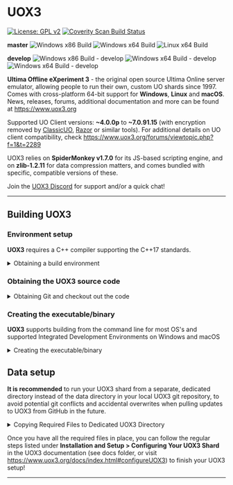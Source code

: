 # UOX3
[![License: GPL v2](https://img.shields.io/badge/License-GPL%20v2-blue.svg)](https://www.gnu.org/licenses/old-licenses/gpl-2.0.en.html) [![Coverity Scan Build Status](https://scan.coverity.com/projects/23322/badge.svg)](https://scan.coverity.com/projects/ultima-offline-experiment-3)

**master** ![Windows x86 Build](https://github.com/UOX3DevTeam/UOX3/workflows/Windows%20x86%20Build/badge.svg?branch=master) ![Windows x64 Build](https://github.com/UOX3DevTeam/UOX3/workflows/Windows%20x64%20Build/badge.svg?branch=master) ![Linux x64 Build](https://github.com/UOX3DevTeam/UOX3/workflows/Linux%20x64%20Build/badge.svg?branch=master)

**develop** ![Windows x86 Build - develop](https://github.com/UOX3DevTeam/UOX3/workflows/Windows%20x86%20Build/badge.svg?branch=develop) ![Windows x64 Build - develop](https://github.com/UOX3DevTeam/UOX3/workflows/Windows%20x64%20Build/badge.svg?branch=develop) ![Windows x64 Build - develop](https://github.com/UOX3DevTeam/UOX3/workflows/Linux%20x64%20Build/badge.svg?branch=develop)

**Ultima Offline eXperiment 3** - the original open source Ultima Online server emulator, allowing people to run their own, custom UO shards since 1997. Comes with cross-platform 64-bit support for **Windows**, **Linux** and **macOS**. News, releases, forums, additional documentation and more can be found at https://www.uox3.org

Supported UO Client versions: **~4.0.0p** to **~7.0.91.15** (with encryption removed by [ClassicUO](https://www.classicuo.eu), [Razor](https://github.com/msturgill/razor/releases) or similar tools). For additional details on UO client compatibility, check https://www.uox3.org/forums/viewtopic.php?f=1&t=2289

UOX3 relies on **SpiderMonkey v1.7.0** for its JS-based scripting engine, and on **zlib-1.2.11** for data compression matters, and comes bundled with specific, compatible versions of these.

Join the [UOX3 Discord](https://discord.gg/uBAXxhF) for support and/or a quick chat!

---

## Building **UOX3**
### Environment setup

**UOX3** requires a C++ compiler supporting the C++17 standards.

<details>
<summary>Obtaining a build environment</summary>

1) Obtaining the basic build system (C++ and supporting tools)  
	- **Windows**  
		- [Visual Studio Community Edition](https://visualstudio.microsoft.com/vs/features/cplusplus/) 
		Ensure you install the: Desktop development with C++  
	- **macOS**  
		- From the app store application, select XCode, and install. This will install the XCode integrated development environment  
		
		or
		
		- From a Terminal windows: `xcode-select --install` -- This will install XCode command line tools  
	- **Linux**  
		- `sudo apt install build-essential` -- This will install a c++ compiler, make, and other essential build components  
	- **FreeBSD** 
		- FreeBSD comes with a c++ compiler (clang) installed.  
	
2) Obtaining cmake (Optional, only required if not using an IDE, i.e. command line builds)  
	- **Linux** 
		-  Enter from a command prompt: `sudo apt install cmake` -- This will install cmake 
	- **FreeBSD** 
		- Enter from a commadn prompt: `sudo pkg install cmake` -- This will install cmake  
	- **Windows**  
		- Cmake is part of the Visual Studio Deelopment Evnroment  
	- **macOS**  
		- Download [cmake](https://cmake.org) and enable command line  
</details>

### Obtaining the **UOX3** source code  
<details>
<summary>Obtaining Git and checkout out the code</summary>

1) Obtaining git  
	For general reference refer to [Cmake Install](https://cmake.org/install/)  
	- Graphical  
		- Download [Github Desktop](https://desktop.github.com)  

	- Command Line  
		- **Linux**  
			- Enter at a command prompt: `sudo apt install git` -- Installs git  
		- **FreeBSD** 
			- Enter at a command prompt: `sudo pkg install git` -- Installs git  
		- **macOS** 
			- Git is part of the XCode command line tool install  
		- **Windows**  
			- Git is part of the Visual Studio Development Environment 
2) Checking out the code
	- Graphical using Github Desktop
		- Run GitHub Desktop and click **File->Clone Repository** from the menu.  
		- Click the **URL** tab, enter **https://github.com/UOX3DevTeam/UOX3.git**, then provide a local path for where you want the UOX3 git repository cloned on your drive.  
		- Click the **Clone** button!
	- Command line
		- Obtain a command/terminal window  
			- **Windows** 
				- Open a Developers Command Prompt from the Windows Start Menu  
			- **All other OS**
				- Open a terminal window   
	- Enter the following: `git clone https://github.com/UOX3DevTeam/UOX3.git` - This will clone the stable master branch of the UOX3 git repository into a subdirectory of the current directory you're in, named UOX3. The latest verified compatible version of SpiderMonkey (v1.7.0) is also included, as well as a minimal set of files required to compile zlib-1.2.11.  
<details>
  <summary>Checking out Other Branches</summary>

If you'd rather grab another branch of the git repository, like the **develop** branch where most updates get pushed first before being merged into the master branch, you can use the following command *after* completing the previous step:
  `git checkout develop`

</details>

</details>

### Creating the executable/binary
**UOX3** supports building from the command line for most OS's and supported Integrated Development Environments on Windows and macOS  

<details>
<summary>Creating the executable/binary</summary>
<details>
<summary>Windows and macOS Integrated Development Environment (Visual Studio/XCode)</summary>

- **Windows**  
	- Visual Studio 2022  
		- Goto the **UOX3\ide\vs2022** directory, and open the uox3.sln file using Visual Studio  
		- Select the Build Solution option from the menu  
		- In **UOX3\ide\vs2022\x64\Release** (or **Debug** depending on build type) will be the uox3 executable  
	- Visual Studio 2017/2019  
		This option requires UOX3 and the supporting libraries be built individually
		- **SpiderMonkey**  
			- Navigate to the **UOX3\spidermonkey\ide\VS2017** folder and open the **js32.vcxproj** in Visual Studio.
			- Make sure you have **js32** selected in the Solution Explorer, then select **Release** and either **x64** (64-bit) or **Win32** (32-bit) in the Solution Configuration/Platform dropdown menus  
			- Click **Build > Build js32** from the menu.
			- Visual Studio will compile SpiderMonkey and create **spidermonkey\Release\x64** (64-bit) or **spidermonkey\Release\x86** (32-bit) folders with the compiled **js32.lib** library file contained within. No further actions are necessary here, so you can close the SpiderMonkey VS Solution.
		- **zlib**  
			- Navigate to the **UOX3\zlib\ide\VS2017** folder and open **zlib.sln** in Visual Studio.  
			- Select **Release** and either **x64** (64-bit) or **Win32** (32-bit) in the Solution Configuration/Platform dropdown menus
			- Visual Studio will compile SpiderMonkey and create **spidermonkey\Release\x64** (64-bit) or **spidermonkey\Release\x86** (32-bit) folders with the compiled **js32.lib** library file contained within. No further actions are necessary here, so you can close the SpiderMonkey VS Solution.  
		- **UOX3**  
			- Open **UOX3_Official.sln** from the **UOX3\ide\vs2017** folder.  
			- Make sure you have **UOX3_Official** selected in the Solution Explorer, then select either **Release** or **Debug**, and either **x64** (64-bit) or **Win32** (32-bit) in the *Solution Configuration/Platform dropdown menus*, or via **Build -> Configuration Manager**.  
			- Select **Build -> Build UOX3_Official** to start compiling UOX3. When done, you'll find **UOX3.exe** either in **UOX3\ide\Release\x64** (or **\x86**) or in **UOX3\ide\VS2017\Debug\x64** (or **\86**), depending on your choices in the previous step.  	
- **macOS**  
	- Goto the **UOX3/ide/xcode** directory, and open the uox3.workspace file using XCode  
	- Select Build from the menu  
	- In **UOX3/ide/xcode/build/Products/Release** (or **Debug** depending on build type) will be the uox3 binary  </details>
<details>
<summary>Command Line/Terminal build (ALL Operating systems)</summary>

An alternative to the steps that follow for **UNIX** like systems is to execute `.\automake.sh` in the **UOX3** directory from a command promt. This will generate a **uox3** binary in that directory.   

Otherwise non *UNIX like* systems or for step by step instructions, perform the following:  

1) Open a terminal window    
	- **Windows** users note:  
		- From the windows Start menu, open a Developers Command Prompt  
2) Navigate to your *UOX3* directory where you cloned using git  
2) Create a build location 
	- Enter: `mkdir build`  
3) Move to that locations
	- Enter: `cd build`  
4) Create the make files   
	- **WINDOWS**  
		- Enter:  `cmake ..\source -DCMAKE_BUILD_TYPE=Release -G"NMake Makefiles"`    
	- **macOS**   
		- Enter: `cmake ../source -DCMAKE_BUILD_TYPE=Release -G"Unix Makefiles"`  
	- **All Other Operation Systems**    
		- Enter:  `cmake ../source -DCMAKE_BUILD_TYPE=Release  `  
5) Build the system entering: `cmake --build . --config Release`  
6) The uox3 executable will be in the current (build) directory  


</details>
</details>

## Data setup 
**It is recommended** to run your UOX3 shard from a separate, dedicated directory instead of the data directory in your local UOX3 git repository, to avoid potential git conflicts and accidental overwrites when pulling updates to UOX3 from GitHub in the future.

<details>
  <summary>Copying Required Files to Dedicated UOX3 Directory</summary>

This is an example of how to copy all required files to a directory called UOX3Server in your user account's home directory
1) *navigate to root UOX3 project directory*
2) `mkdir ~/UOX3`
3) `cp Build/uox3 ~/UOX3`

</details>


Once you have all the required files in place, you can follow the regular steps listed under **Installation and Setup > Configuring Your UOX3 Shard** in the UOX3 documentation (see docs folder, or visit https://www.uox3.org/docs/index.html#configureUOX3) to finish your UOX3 setup!

---